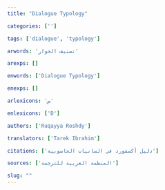 ```yaml
---
title: "Dialogue Typology"

categories: ['']

tags: ['dialogue', 'typology']

arwords: 'تصنيف الحوار'

arexps: []

enwords: ['Dialogue Typology']

enexps: []

arlexicons: 'ص'

enlexicons: ['D']

authors: ['Ruqayya Roshdy']

translators: ['Tarek Ibrahim']

citations: ['دليل أكسفورد في السانيات الحاسوبية']

sources: ['المنظمة العربية للترجمة']

slug: ""
---
```

